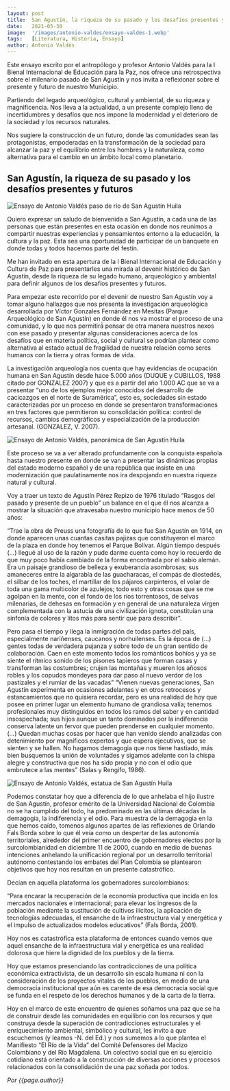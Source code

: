 ```yaml
---
layout: post
title:  San Agustín, la riqueza de su pasado y los desafíos presentes y futuros
date:   2021-05-30
image:  '/images/antonio-valdes/ensayo-valdes-1.webp'
tags:   [Literatura, Historia, Ensayo]
author: Antonio Valdés
---
```

Este ensayo escrito por el antropólogo y profesor Antonio Valdés para la I Bienal Internacional de Educación para la Paz, nos ofrece una retrospectiva sobre el milenario pasado de San Agustín y nos invita a reflexionar sobre el presente y futuro de nuestro Municipio.

Partiendo del legado arqueológico, cultural y ambiental, de su riqueza y magnificencia. Nos lleva a la actualidad, a un presente complejo lleno de incertidumbres y desafíos que nos impone la modernidad y el deterioro de la sociedad y los recursos naturales.

Nos sugiere la construcción de un futuro, donde las comunidades sean las protagonistas, empoderadas en la transformación de la sociedad para alcanzar la paz y el equilibrio entre los hombres y la naturaleza, como alternativa para el cambio en un ámbito local como planetario.

## San Agustín, la riqueza de su pasado y los desafíos presentes y futuros

![Ensayo de Antonio Valdés paso de río de San Agustín Huila]({{site.baseurl}}/images/antonio-valdes/ensayo-valdes-3.webp "Puente sobre río de San Agustín")

Quiero expresar un saludo de bienvenida a San Agustín, a cada una de las personas que están presentes en esta ocasión en donde nos reunimos a compartir nuestras experiencias y pensamientos entorno a la educación, la cultura y la paz. Esta sea una oportunidad de participar de un banquete en donde todas y todos hacemos parte del festín.

Me han invitado en esta apertura de la I Bienal Internacional de Educación y Cultura de Paz para presentarles una mirada al devenir histórico de San Agustín, desde la riqueza de su legado humano, arqueológico y ambiental para definir algunos de los desafíos presentes y futuros.

Para empezar este recorrido por el devenir de nuestro San Agustín voy a tomar alguno hallazgos que nos presenta la investigación arqueológica desarrollada por Víctor Gonzales Fernández en Mesitas (Parque Arqueológico de San Agustín) en donde él nos va mostrar el proceso de una comunidad, y lo que nos permitirá́ pensar de otra manera nuestros nexos con ese pasado y presentar algunas consideraciones acerca de los desafíos que en materia política, social y cultural se podrían plantear como alternativa al estado actual de fragilidad de nuestra relación como seres humanos con la tierra y otras formas de vida.

La investigación arqueología nos cuenta que hay evidencias de ocupación humana en San Agustín desde hace 5.000 años (DUQUE y CUBILLOS, 1988 citado por GONZALEZ 2007) y que es a partir del año 1.000 AC que se va a presentar “uno de los ejemplos mejor conocidos del desarrollo de cacicazgos en el norte de Suramérica”, esto es, sociedades sin estado caracterizadas por un proceso en donde se presentaron transformaciones en tres factores que permitieron su consolidación política: control de recursos, cambios demográficos y especialización de la producción artesanal. (GONZALEZ, V. 2007).

![Ensayo de Antonio Valdés, panorámica de San Agustín Huila]({{site.baseurl}}/images/antonio-valdes/ensayo-valdes-4.webp "Panorámica de San Agustín")

Este proceso se va a ver alterado profundamente con la conquista española hasta nuestro presente en donde se van a presentar las dinámicas propias del estado moderno español y de una república que insiste en una modernización que paulatinamente nos ira despojando en nuestra riqueza natural y cultural.

Voy a traer un texto de Agustín Pérez Repizo de 1976 titulado “Rasgos del pasado y presente de un pueblo” un balance en el que él nos alcanza a mostrar la situación que atravesaba nuestro municipio hace menos de 50 años:

“Trae la obra de Preuss una fotografía de lo que fue San Agustín en 1914, en donde aparecen unas cuantas casitas pajizas que constituyeron el marco de la plaza en donde hoy tenemos el Parque Bolívar. Algún tiempo después (…) llegué al uso de la razón y pude darme cuenta como hoy lo recuerdo de que muy poco había cambiado de la forma encontrada por el sabio alemán. Era un paisaje grandioso de belleza y exuberancia asombrosas; sus amaneceres entre la algarabía de las guacharacas, el compás de diostedés, el silbar de los toches, el martillar de los pájaros carpinteros, el volar de toda una gama multicolor de azulejos; todo esto y otras cosas que se me agolpan en la mente, con el fondo de los ríos torrentosos, de selvas milenarias, de dehesas en formación y en general de una naturaleza virgen complementada con la astucia de una civilización ignota, constituían una sinfonía de colores y litos más para sentir que para describir”.

Pero pasa el tiempo y llega la inmigración de todas partes del país, especialmente nariñenses, caucanos y norhuilenses. Es la época de (…) gentes todas de verdadera pujanza y sobre todo de un gran sentido de colaboración. Caen en este momento todos los románticos bohíos y ya se siente el rítmico sonido de los pisones tapieros que forman casas y transforman las costumbres; crujen las montañas y mueren los añosos robles y los copudos mondeyes para dar paso al nuevo verdor de los pastizales y el rumiar de las vacadas” “Vienen nuevas generaciones, San Agustín experimenta en ocasiones adelantes y en otros retrocesos y estancamientos que no quisiera recordar, pero es una realidad de hoy que posee en primer lugar un elemento humano de grandiosa valía; tenemos profesionales muy distinguidos en todos los ramos del saber y en cantidad insospechada; sus hijos aunque un tanto dominados por la indiferencia conserva latente un fervor que pueden prenderse en cualquier momento. (…) Quedan muchas cosas por hacer que han venido siendo analizadas con detenimiento por magníficos expertos y que espera ejecutivos, que se sienten y se hallen. No hagamos demagogia que nos tiene hastiado, más bien busquemos la unión de voluntades y sigamos adelante con la chispa alegre y constructiva que nos ha sido propia y no con el odio que embrutece a las mentes” (Salas y Rengifo, 1986).

![Ensayo de Antonio Valdés, estatua de San Agustín Huila]({{site.baseurl}}/images/antonio-valdes/ensayo-valdes-2.webp "Estatua de San Agustín")

Podemos constatar hoy que a diferencia de lo que anhelaba el hijo ilustre de San Agustín, profesor emérito de la Universidad Nacional de Colombia no se ha cumplido del todo, ha predominado en las últimas décadas la demagogia, la indiferencia y el odio. Para muestra de la demagogia en la que hemos caído, tomenos algunos apartes de las reflexiones de Orlando Fals Borda sobre lo que él veía como un despertar de las autonomía territoriales, alrededor del primer encuentro de gobernadores electos por la surcolombianidad en diciembre 11 de 2000, cuando en medio de buenas intenciones anhelando la unificación regional por un desarrollo territorial autónomo contestando los embates del Plan Colombia se plantearon objetivos que hoy nos resultan en un presente catastrófico.

Decían en aquella plataforma los gobernadores surcolombianos:

“Para encarar la recuperación de la economía productiva que incida en los mercados nacionales e internacional; para elevar los ingresos de la población mediante la sustitución de cultivos ilícitos, la aplicación de tecnologías adecuadas, el ensanche de la infraestructura vial y energética y el impulso de actualizados modelos educativos” (Fals Borda, 2001).

Hoy nos es catastrófica esta plataforma de entonces cuando vemos que aquel ensanche de la infraestructura vial y energética es una realidad dolorosa que hiere la dignidad de los pueblos y de la tierra.

Hoy que estamos presenciando las contradicciones de una política económica extractivista, de un desarrollo sin escala humana ni con la consideración de los proyectos vitales de los pueblos, en medio de una democracia institucional que aún es carente de esa democracia social que se funda en el respeto de los derechos humanos y de la carta de la tierra.

Hoy en el marco de este encuentro de quienes soñamos una paz que se ha de construir desde las comunidades en equilibrio con los recursos y que construya desde la superación de contradicciones estructurales y el enriquecimiento ambiental, simbólico y cultural, les invito a que escuchemos (y leamos -N. del Ed.) y nos sumemos a lo que plantea el Manifiesto “El Río de la Vida” del Comité Defensores del Macizo Colombiano y del Río Magdalena. Un colectivo social que en su ejercicio cotidiano está orientado a la construcción de diversas acciones y procesos relacionados con la consolidación de una paz soñada por todos.

<cite>Por {{page.author}}</cite>
